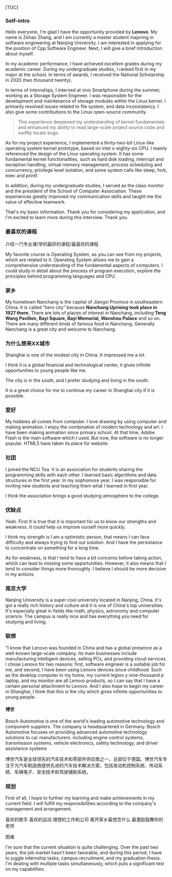 [TOC]



### Self-intro

Hello everyone, I'm glad I have the opportunity provided by **Lenovo**. My name is Zehao Zhang, and I am currently a master student majoring in software engineering at Nanjing University. I am interested in applying for the position of Cpp Software Engineer. Next, I will give a brief introduction about myself.

In my academic performance, I have achieved excellent grades during my academic career. During my undergraduate studies, I ranked first in my major at the school. In terms of awards, I received the National Scholarship in 2020 (two thousand twenty). 

In terms of internships, I interned at vivo Smartphone during the summer, working as a Storage System Engineer. I was responsible for the development and maintenance of storage modules within the Linux kernel. I primarily resolved issues related to file system, and data inconsistency. I also give some contributions to the Linux open-source community.

> This experience deepened my understanding of kernel fundamentals and enhanced my ability to read large-scale project source code and swiftly locate bugs.
>

As for my project experience,  I implemented a thrity-two-bit Linux-like operating system kernel prototype, based on intel x-eighty-six CPU.  I mainly referenced the design of the Linux operating system. It has some fundamental kernel functionalities, such as hard disk loading, interrupt and exception handling, virtual memory management, process scheduling and concurrency, privilege level isolation, and some system calls like sleep, fork, exec and printf.

In addition, during my undergraduate studies, I served as the class monitor and the president of the School of Computer Association. These experiences greatly improved my communication skills and taught me the value of effective teamwork.

That's my basic information. Thank you for considering my application, and I'm excited to learn more during this interview. Thank you.



### 最喜欢的课程

介绍一门专业课/学的最好的课程/最喜欢的课程

My favorite course is Operating System, as you can see from my projects, which are related to it. Operating System allows me to gain a comprehensive understanding of the fundamental aspects of computers. I could study in detail about the process of program execution, explore the principles behind programming languages and CPU.



### 家乡

My hometown Nanchang is the capital of Jiangxi Province in southeastern China. It is called “hero city” because **Nanchang Uprising took place in 1927 there.** There are lots of places of interest in Nanchang, including **Teng Wang Pavilion, Bayi Square, Bayi Memorial, Wanshou Palace** and so on. There are many different kinds of famous food in Nanchang. Generally Nanchang is a great city and welcome to Nanchang. 



### 为什么想来XX城市

Shanghai is one of the modest city in China. It impressed me a lot. 

I think it is a global financial and technological center, it gives infinite opportunities to young people like me.

The city is in the south, and I prefer studying and living in the south. 

It is a great choice for me to continue my career in Shanghai city if it is possible.



### 爱好

My hobbies all comes from computer. I love drawing by using computer and making animation. I enjoy the combination of modern technology and art. I have been making animation since primary school. At that time, Adobe Flash is the main software which I used. But now, the software is no longer popular. HTML5 have taken its place for website.



### 社团

I joined the NCU Tea. It is an association for students sharing the programming skills with each other. I learned basic algorithms and data structures in the first year. In my sophomore year, I was responsible for inviting new students and teaching them what I learned in first year.

I think the association brings a good studying atmosphere to the college.



### 优缺点

Yeah. First It is true that it is important for us to know our strengths and weakness. It could help us improve ourself more quickly. 

I think my strength is I am  a optimistic person, that means I can face difficulty and always trying to find out solution. And I have the persistance to concentrate on something for a long time. 

As for weakness,  is that I tend to have a bit concerns before taking action, which can lead to missing some opportunities. However, it also means that I tend to consider things more thoroughly. I believe I should be more decisive in my actions.



### 南京大学

Nanjing University is a super cool university located in Nanjing, China. It's got a really rich history and culture and it is one of China's top universities. It's especially great in fields like math, physics, astronomy and computer science. The campus is really nice and has everything you need for studying and living. 



### 联想

"I know that Lenovo was founded in China and has a global presence as a well-known large-scale company. Its main businesses include manufacturing intelligent devices, selling PCs, and providing cloud services. I chose Lenovo for two reasons: first, software engineer is a suitable job for me, and second, I have been using Lenovo devices since childhood. Such as the desktop computer in my home, my current legion y nine-thousand p laptop, and my monitor are all Lenovo products, so I can say that I have a certain personal attachment to Lenovo. And I also hope to begin my career in Shanghai, I think that this is the city which gives infinite opportunities to young people.



#### 博世

Bosch Automotive is one of the world's leading automotive technology and component suppliers. The company is headquartered in Germany. Bosch Automotive focuses on providing advanced automotive technology solutions to car manufacturers. including engine control systems, transmission systems, vehicle electronics, safety technology, and driver assistance systems

博世汽车是全球领先的汽车技术和零部件供应商之一，总部位于德国。博世汽车专注于为汽车制造商提供先进的汽车技术解决方案，包括发动机控制系统、传动系统、车辆电子、安全技术和驾驶辅助系统。

### 规划

First of all, I hope to further my learning and make achievements in my current field. I will fulfill my responsibilities according to the company's management and arrangement. 

喜欢的歌手 喜欢的运动 理想的工作和公司 离开家乡最想念什么 最激励鼓舞你的老师



困难

I'm sure that the current situation is quite challenging. Over the past two years, the job market hasn't been favorable, and during this period, I have to juggle internship tasks, campus recruitment, and my graduation thesis. I'm dealing with multiple tasks simultaneously, which puts a significant test on my capabilities.

